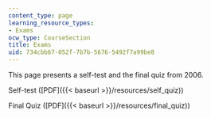 ```yaml
---
content_type: page
learning_resource_types:
- Exams
ocw_type: CourseSection
title: Exams
uid: 734cbb67-052f-7b7b-5676-5492f7a99be8
---
```


This page presents a self-test and the final quiz from 2006.

Self-test ([PDF]({{< baseurl >}}/resources/self_quiz))

Final Quiz ([PDF]({{< baseurl >}}/resources/final_quiz))